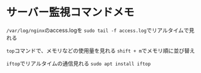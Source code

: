 # サーバー監視コマンドメモ

`/var/log/nginx`のaccess.logを `sudo tail -f access.log`でリアルタイムで見れる

`top`コマンドで、メモリなどの使用量を見れる
`shift + m`でメモリ順に並び替え

`iftop`でリアルタイムの通信見れる
`sudo apt install iftop`
